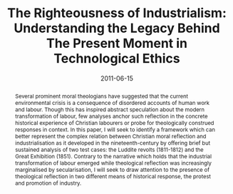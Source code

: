 ---
# Documentation: https://sourcethemes.com/academic/docs/managing-content/

title: "The Righteousness of Industrialism: Understanding the Legacy Behind The Present Moment in Technological Ethics"
authors: ["jeremy"]
date: 2011-06-15
doi: ""

# Schedule page publish date (NOT publication's date).
publishDate: 2020-05-04T10:45:13+01:00

# Publication type.
# Legend: 0 = Uncategorized; 1 = Conference paper; 2 = Journal article;
# 3 = Preprint / Working Paper; 4 = Report; 5 = Book; 6 = Book section;
# 7 = Thesis; 8 = Patent
publication_types: ["0"]

# Publication name and optional abbreviated publication name.
publication: ""
publication_short: ""

abstract: "Several prominent moral theologians have suggested that the current environmental crisis is a consequence of disordered accounts of human work and labour. Though this has inspired abstract speculation about the modern transformation of labour, few analyses anchor such reflection in the concrete historical experience of Christian labourers or probe for theologically construed responses in context. In this paper, I will seek to identify a framework which can better represent the complex relation between Christian moral reflection and industrialisation as it developed in the nineteenth-century by offering brief but sustained analysis of two test cases: the Luddite revolts (1811-1812) and the Great Exhibition (1851). Contrary to the narrative which holds that the industrial transformation of labour emerged while theological reflection was increasingly marginalised by secularisation, I will seek to draw attention to the presence of theological reflection in two different means of historical response, the protest and promotion of industry."

# Summary. An optional shortened abstract.
summary: ""

tags: []
categories: []
featured: false

# Custom links (optional).
#   Uncomment and edit lines below to show custom links.
# links:
# - name: Follow
#   url: https://twitter.com
#   icon_pack: fab
#   icon: twitter

url_pdf: "pdf/righteousness_industrialism.pdf"
url_code:
url_dataset:
url_poster:
url_project:
url_slides:
url_source:
url_video:

# Featured image
# To use, add an image named `featured.jpg/png` to your page's folder. 
# Focal points: Smart, Center, TopLeft, Top, TopRight, Left, Right, BottomLeft, Bottom, BottomRight.
image:
  caption: ""
  focal_point: ""
  preview_only: false

# Associated Projects (optional).
#   Associate this publication with one or more of your projects.
#   Simply enter your project's folder or file name without extension.
#   E.g. `internal-project` references `content/project/internal-project/index.md`.
#   Otherwise, set `projects: []`.
projects: []

# Slides (optional).
#   Associate this publication with Markdown slides.
#   Simply enter your slide deck's filename without extension.
#   E.g. `slides: "example"` references `content/slides/example/index.md`.
#   Otherwise, set `slides: ""`.
slides: ""
---